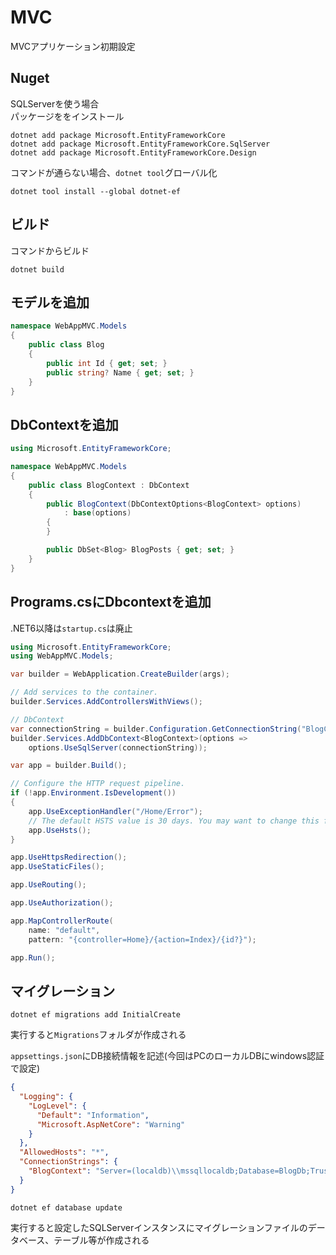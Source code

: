 # MVC
MVCアプリケーション初期設定

## Nuget
SQLServerを使う場合<br>
パッケージををインストール
```
dotnet add package Microsoft.EntityFrameworkCore
dotnet add package Microsoft.EntityFrameworkCore.SqlServer
dotnet add package Microsoft.EntityFrameworkCore.Design
```

コマンドが通らない場合、`dotnet tool`グローバル化
```
dotnet tool install --global dotnet-ef
```

## ビルド
コマンドからビルド
```
dotnet build
```

## モデルを追加
```cs
namespace WebAppMVC.Models
{
    public class Blog
    {
        public int Id { get; set; }
        public string? Name { get; set; }
    }
}
```

## DbContextを追加
```cs
using Microsoft.EntityFrameworkCore;

namespace WebAppMVC.Models
{
    public class BlogContext : DbContext
    {
        public BlogContext(DbContextOptions<BlogContext> options)
            : base(options)
        {
        }

        public DbSet<Blog> BlogPosts { get; set; }
    }
}
```

## Programs.csにDbcontextを追加
.NET6以降は`startup.cs`は廃止
```cs
using Microsoft.EntityFrameworkCore;
using WebAppMVC.Models;

var builder = WebApplication.CreateBuilder(args);

// Add services to the container.
builder.Services.AddControllersWithViews();

// DbContext
var connectionString = builder.Configuration.GetConnectionString("BlogContext");
builder.Services.AddDbContext<BlogContext>(options =>
    options.UseSqlServer(connectionString));

var app = builder.Build();

// Configure the HTTP request pipeline.
if (!app.Environment.IsDevelopment())
{
    app.UseExceptionHandler("/Home/Error");
    // The default HSTS value is 30 days. You may want to change this for production scenarios, see https://aka.ms/aspnetcore-hsts.
    app.UseHsts();
}

app.UseHttpsRedirection();
app.UseStaticFiles();

app.UseRouting();

app.UseAuthorization();

app.MapControllerRoute(
    name: "default",
    pattern: "{controller=Home}/{action=Index}/{id?}");

app.Run();
```

## マイグレーション
```
dotnet ef migrations add InitialCreate
```
実行すると`Migrations`フォルダが作成される

`appsettings.json`にDB接続情報を記述(今回はPCのローカルDBにwindows認証で設定)
```json
{
  "Logging": {
    "LogLevel": {
      "Default": "Information",
      "Microsoft.AspNetCore": "Warning"
    }
  },
  "AllowedHosts": "*",
  "ConnectionStrings": {
    "BlogContext": "Server=(localdb)\\mssqllocaldb;Database=BlogDb;Trusted_Connection=True;"
  }
}
```

```
dotnet ef database update
```
実行すると設定したSQLServerインスタンスにマイグレーションファイルのデータベース、テーブル等が作成される
